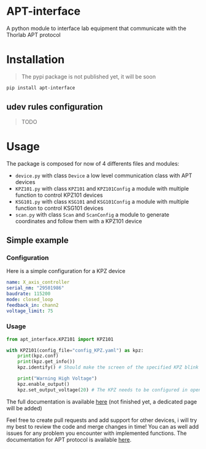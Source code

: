 # APT-interface

A python module to interface lab equipment that communicate with the Thorlab APT protocol

# Installation

> The pypi package is not published yet, it will be soon

```bash
pip install apt-interface
```

## udev rules configuration

> TODO

# Usage

The package is composed for now of 4 differents files and modules:
 - `device.py` with class `Device` a low level communication class with APT devices
 - `KPZ101.py` with class `KPZ101` and `KPZ101Config` a module with multiple function to control KPZ101 devices
 - `KSG101.py` with class `KSG101` and `KSG101Config` a module with multiple function to control KSG101 devices
 - `scan.py` with class `Scan` and `ScanConfig` a module to generate coordinates and follow them with a KPZ101 device

## Simple example

### Configuration

Here is a simple configuration for a KPZ device

```yaml
name: X_axis_controller
serial_nm: "29501986"
baudrate: 115200
mode: closed_loop
feedback_in: chann2
voltage_limit: 75 
```

### Usage

```python
from apt_interface.KPZ101 import KPZ101

with KPZ101(config_file="config_KPZ.yaml") as kpz:
    print(kpz.conf)
    print(kpz.get_info())
    kpz.identify() # Should make the screen of the specified KPZ blink

    print("Warning High Voltage")
    kpz.enable_output()
    kpz.set_output_voltage(20) # The KPZ needs to be configured in open_loop for voltage control
```

The full documentation is available [here](https://benoitlx.github.io/Documentation-Stage-G1/) (not finished yet, a dedicated page will be added)

Feel free to create pull requests and add support for other devices, i will try my best to review the code and merge changes in time! You can as well add issues for any problem you encounter with implemented functions. 
The documentation for APT protocol is available [here](https://www.thorlabs.com/Software/Motion%20Control/APT_Communications_Protocol.pdf).